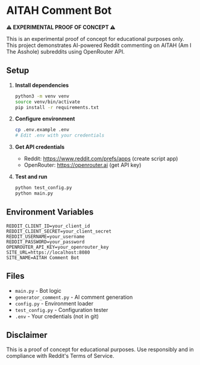 # AITAH Comment Bot

**⚠️ EXPERIMENTAL PROOF OF CONCEPT ⚠️**

This is an experimental proof of concept for educational purposes only. This project demonstrates AI-powered Reddit commenting on AITAH (Am I The Asshole) subreddits using OpenRouter API.

## Setup

1. **Install dependencies**
   ```bash
   python3 -m venv venv
   source venv/bin/activate
   pip install -r requirements.txt
   ```

2. **Configure environment**
   ```bash
   cp .env.example .env
   # Edit .env with your credentials
   ```

3. **Get API credentials**
   - Reddit: https://www.reddit.com/prefs/apps (create script app)
   - OpenRouter: https://openrouter.ai (get API key)

4. **Test and run**
   ```bash
   python test_config.py
   python main.py
   ```

## Environment Variables

```env
REDDIT_CLIENT_ID=your_client_id
REDDIT_CLIENT_SECRET=your_client_secret
REDDIT_USERNAME=your_username
REDDIT_PASSWORD=your_password
OPENROUTER_API_KEY=your_openrouter_key
SITE_URL=https://localhost:8080
SITE_NAME=AITAH Comment Bot
```

## Files

- `main.py` - Bot logic
- `generator_comment.py` - AI comment generation
- `config.py` - Environment loader
- `test_config.py` - Configuration tester
- `.env` - Your credentials (not in git)

## Disclaimer

This is a proof of concept for educational purposes. Use responsibly and in compliance with Reddit's Terms of Service.